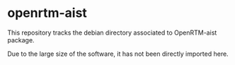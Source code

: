 openrtm-aist
============

This repository tracks the debian directory associated to OpenRTM-aist
package.

Due to the large size of the software, it has not been directly
imported here.
